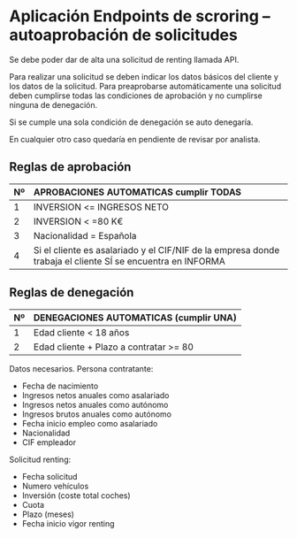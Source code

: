 # Aplicación Endpoints de scroring – autoaprobación de solicitudes

Se debe poder dar de alta una solicitud de renting llamada API.

Para realizar una solicitud se deben indicar los datos básicos del cliente y los datos de la solicitud.
Para preaprobarse automáticamente una solicitud deben cumplirse todas las condiciones de aprobación y no cumplirse ninguna de denegación.

Si se cumple una sola condición de denegación se auto denegaría.

En cualquier otro caso quedaría en pendiente de revisar por analista.

## Reglas de aprobación

|Nº|APROBACIONES AUTOMATICAS cumplir TODAS|
|:----|:----|
|1| INVERSION <= INGRESOS NETO
|2| INVERSION < =80 K€
|3| Nacionalidad = Española
|4| Si el cliente es asalariado y el CIF/NIF de la empresa donde trabaja el cliente SÍ se encuentra en INFORMA

## Reglas de denegación

|Nº|DENEGACIONES AUTOMATICAS (cumplir UNA)|
|:----|:----|
|1| Edad cliente  < 18 años|
|2| Edad cliente + Plazo a contratar >= 80|

Datos necesarios.
Persona contratante:
- Fecha de nacimiento
- Ingresos netos anuales como asalariado
- Ingresos netos anuales como autónomo
- Ingresos brutos anuales como autónomo
- Fecha inicio empleo como asalariado
- Nacionalidad
- CIF empleador

Solicitud renting:

- Fecha solicitud
- Numero vehículos
- Inversión (coste total coches)
- Cuota
- Plazo (meses)
- Fecha inicio vigor renting

